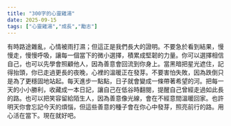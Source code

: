 ```yaml
---
title: "300字的心靈雞湯"
date: 2025-09-15
tags: ["心靈雞湯","成長","勵志"]
---
```


有時路途雜亂，心情被雨打濕；但這正是我們長大的證明。不要急於看到結果，慢慢走，慢慢呼吸，讓每一個當下的微小選擇，積累成堅韌的力量。你可以選擇相信自己，也可以先學會照顧他人，因為善意會回流到你身上。當黑暗把星光遮住，記得抬頭，你已走過更長的夜晚，心裡的溫暖正在發芽。不要害怕失敗，因為跌倒只是為了更穩固地站起。每天進步一點點，日子就會變成一條帶著希望的河。把每一天的小小勝利，收藏成一本日記，讓自己在低谷時翻閱，提醒自己曾經走過如此長的路。也可以把笑容留給陌生人，因為善意像光線，會在不經意間溫暖回家。也許明天你會忘記今天的煩惱，但這些善意的種子會在你心中發芽，照亮前行的路。用心活在當下。現在就好吧。